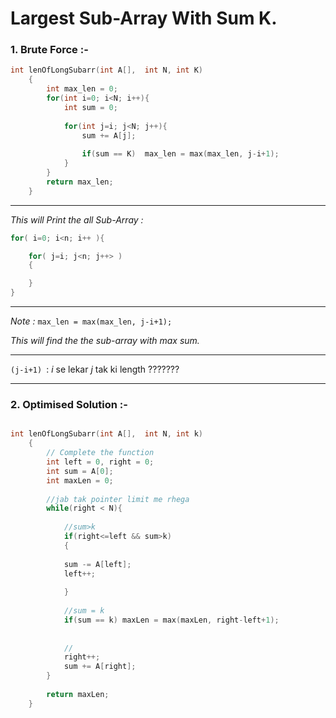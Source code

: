 # Largest Sub-Array With Sum K.

### 1. Brute Force :-

```c++
int lenOfLongSubarr(int A[],  int N, int K) 
    { 
        int max_len = 0;
        for(int i=0; i<N; i++){
            int sum = 0;
            
            for(int j=i; j<N; j++){
                sum += A[j];
                
                if(sum == K)  max_len = max(max_len, j-i+1);
            }
        }
        return max_len;
    } 
```
***
*This will Print the all Sub-Array :*
```c++
for( i=0; i<n; i++ ){

    for( j=i; j<n; j++> )
    {

    }
}
```
***
*Note :*
`max_len = max(max_len, j-i+1);`

_This will find the the sub-array with max sum._
***
`(j-i+1) `: *i* se lekar *j* tak ki length ???????  
***

### 2. Optimised Solution :-

```c++

int lenOfLongSubarr(int A[],  int N, int k) 
    { 
        // Complete the function
        int left = 0, right = 0;
        int sum = A[0];
        int maxLen = 0;
        
        //jab tak pointer limit me rhega
        while(right < N){
            
            //sum>k
            if(right<=left && sum>k)
            {
                
            sum -= A[left];
            left++;
            
            }
            
            //sum = k
            if(sum == k) maxLen = max(maxLen, right-left+1);
            
            
            //
            right++;
            sum += A[right];
        }
        
        return maxLen;
    } 
```
